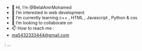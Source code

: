 - 👋 Hi, I’m @BelalAmrMohamed
- 👀 I’m interested in web development 
- 🌱 I’m currently learning c++ , HTML , Javascript , Python & css
- 💞️ I’m looking to collaborate on 
- 📫 How to reach me : 
- ma5432333444@gmail.com

: ...

<!---
BelalAmrMohamed/BelalAmrMohamed is a ✨ special ✨ repository because its `README.md` (this file) appears on your GitHub profile.
You can click the Preview link to take a look at your changes.
--->

